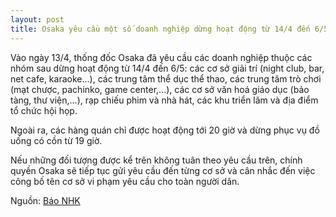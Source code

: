 ```yaml
---
layout: post
title: Osaka yêu cầu một số doanh nghiệp dừng hoạt động từ 14/4 đến 6/5
---
```


Vào ngày 13/4, thống đốc Osaka đã yêu cầu các doanh nghiệp thuộc các nhóm sau dừng hoạt động từ 14/4 đến 6/5: các cơ sở giải trí (night club, bar, net cafe, karaoke...), các trung tâm thể dục thể thao, các trung tâm trò chơi (mạt chược, pachinko, game center,...), các cơ sở văn hoá giáo dục (bảo tàng, thư viện,...), rạp chiếu phim và nhà hát, các khu triển lãm và địa điểm tổ chức hội họp.

Ngoài ra, các hàng quán chỉ được hoạt động tới 20 giờ và dừng phục vụ đồ uống có cồn từ 19 giờ.

Nếu những đối tượng được kể trên không tuân theo yêu cầu trên, chính quyền Osaka sẽ tiếp tục gửi yêu cầu đến từng cơ sở và cân nhắc đến việc công bố tên cơ sở vi phạm yêu cầu cho toàn người dân.

Nguồn: [Báo NHK](https://www3.nhk.or.jp/news/html/20200413/k10012384061000.html?fbclid=IwAR2kSzXL8Iz6b44xIjuFJe85bNoP6MgqGYgtBcBsEWW58_hobGTvLOnk9js)
